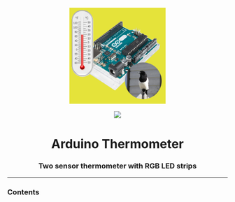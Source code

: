 <p align="center"><img src="termy.png" width="220px"></p>

<p align="center"><img src="pic/screenshot.gif" width="500px"></p>

<h1 align="center">
    <strong>Arduino Thermometer</strong>
</h1>
<h3 align="center">
    <p>Two sensor thermometer with RGB LED strips</p>
</h3>

<hr>

### Contents
